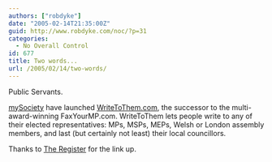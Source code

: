 ```yaml
---
authors: ["robdyke"]
date: "2005-02-14T21:35:00Z"
guid: http://www.robdyke.com/noc/?p=31
categories:
  - No Overall Control
id: 677
title: Two words...
url: /2005/02/14/two-words/
---
```

Public Servants.

[mySociety](http://www.mysociety.org/) have launched [WriteToThem.com](http://writetothem.com/), the successor to the multi-award-winning FaxYourMP.com. WriteToThem lets people write to any of their elected representatives: MPs, MSPs, MEPs, Welsh or London assembly members, and last (but certainly not least) their local councillors.

Thanks to [The Register](http://www.theregister.co.uk/2005/02/14/fax_your_mp/) for the link up.